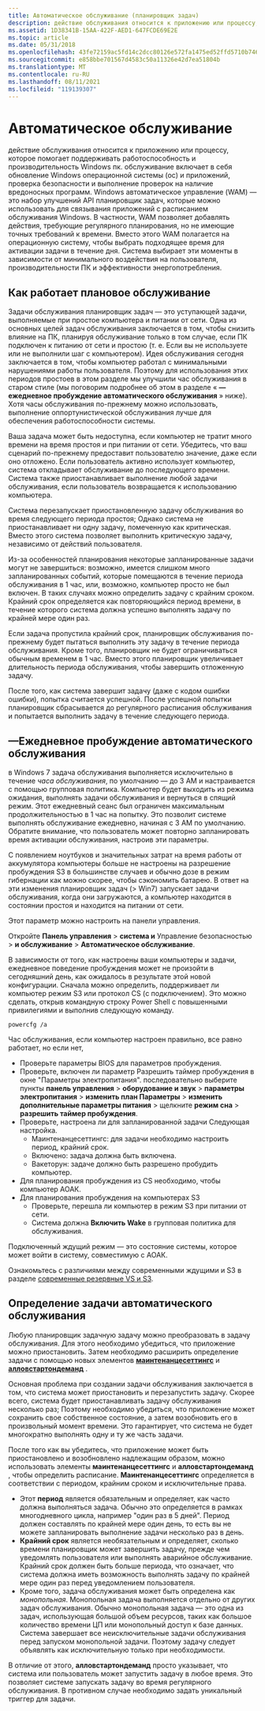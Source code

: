 ```yaml
---
title: Автоматическое обслуживание (планировщик задач)
description: действие обслуживания относится к приложению или процессу, которое помогает поддерживать работоспособность и производительность Windows пк.
ms.assetid: 1D38341B-15AA-422F-AED1-647FCDE69E2E
ms.topic: article
ms.date: 05/31/2018
ms.openlocfilehash: 43fe72159ac5fd14c2dcc80126e572fa1475ed52ffd5710b74621cf00ad40a39
ms.sourcegitcommit: e858bbe701567d4583c50a11326e42d7ea51804b
ms.translationtype: MT
ms.contentlocale: ru-RU
ms.lasthandoff: 08/11/2021
ms.locfileid: "119139307"
---
```

# <a name="automatic-maintenance"></a>Автоматическое обслуживание

действие обслуживания относится к приложению или процессу, которое помогает поддерживать работоспособность и производительность Windows пк. обслуживание включает в себя обновление Windows операционной системы (ос) и приложений, проверка безопасности и выполнение проверок на наличие вредоносных программ. Windows автоматическое управление (WAM) — это набор улучшений API планировщик задач, которые можно использовать для связывания приложений с расписанием обслуживания Windows. В частности, WAM позволяет добавлять действия, требующие регулярного планирования, но не имеющие точных требований к времени. Вместо этого WAM полагается на операционную систему, чтобы выбрать подходящее время для активации задачи в течение дня. Система выбирает эти моменты в зависимости от минимального воздействия на пользователя, производительности ПК и эффективности энергопотребления.

## <a name="how-scheduled-maintenance-works"></a>Как работает плановое обслуживание

Задачи обслуживания планировщик задач — это уступающей задачи, выполняемые при простое компьютера и питании от сети. Одна из основных целей задач обслуживания заключается в том, чтобы снизить влияние на ПК, планируя обслуживание только в том случае, если ПК подключен к питанию от сети и простою (т. е. Если вы не используете или не выполнили шаг с компьютером). Идея обслуживания сегодня заключается в том, чтобы компьютер работал с минимальными нарушениями работы пользователя. Поэтому для использования этих периодов простоев в этом разделе мы улучшили час обслуживания в старом стиле (мы поговорим подробнее об этом в разделе « **&mdash; ежедневное пробуждение автоматического обслуживания** » ниже). Хотя часы обслуживания по-прежнему можно использовать, выполнение оппортунистической обслуживания лучше для обеспечения работоспособности системы.

Ваша задача может быть недоступна, если компьютер не тратит много времени на время простоя и при питании от сети. Убедитесь, что ваш сценарий по-прежнему предоставит пользователю значение, даже если оно отложено. Если пользователь активно использует компьютер, система откладывает обслуживание до последующего времени. Система также приостанавливает выполнение любой задачи обслуживания, если пользователь возвращается к использованию компьютера.

Система перезапускает приостановленную задачу обслуживания во время следующего периода простоя; Однако система не приостанавливает ни одну задачу, помеченную как критическая. Вместо этого система позволяет выполнить критическую задачу, независимо от действий пользователя.

Из-за особенностей планирования некоторые запланированные задачи могут не завершиться: возможно, имеется слишком много запланированных событий, которые помещаются в течение периода обслуживания в 1 час, или, возможно, компьютер просто не был включен. В таких случаях можно определить задачу с крайним сроком. Крайний срок определяется как повторяющийся период времени, в течение которого система должна успешно выполнять задачу по крайней мере один раз.

Если задача пропустила крайний срок, планировщик обслуживания по-прежнему будет пытаться выполнить эту задачу в течение периода обслуживания. Кроме того, планировщик не будет ограничиваться обычным временем в 1 час. Вместо этого планировщик увеличивает длительность периода обслуживания, чтобы завершить отложенную задачу.

После того, как система завершит задачу (даже с кодом ошибки ошибки), попытка считается успешной. После успешной попытки планировщик сбрасывается до регулярного расписания обслуживания и попытается выполнить задачу в течение следующего периода.

## <a name="automatic-maintenancemdashdaily-wakeup"></a>&mdash;Ежедневное пробуждение автоматического обслуживания

в Windows 7 задача обслуживания выполняется исключительно в течение *часа обслуживания*, по умолчанию — до 3 AM и настраивается с помощью групповая политика. Компьютер будет выходить из режима ожидания, выполнять задачи обслуживания и вернуться в спящий режим. Этот ежедневный сеанс был ограничен максимальным продолжительностью в 1 час на попытку. Это позволит системе выполнять обслуживание ежедневно, начиная с 3 AM по умолчанию. Обратите внимание, что пользователь может повторно запланировать время активации обслуживания, настроив эти параметры.

С появлением ноутбуков и значительных затрат на время работы от аккумулятора компьютеры больше не настроены на разрешение пробуждения S3 в большинстве случаев и обычно дозе в режим гибернации как можно скорее, чтобы сэкономить батарею. В ответ на эти изменения планировщик задач (> Win7) запускает задачи обслуживания, когда они загружаются, а компьютер находится в состоянии простоя и находится на питании от сети.

Этот параметр можно настроить на панели управления.

Откройте **Панель управления**  >  **система и** Управление безопасностью  >  **и обслуживание**  >  **Автоматическое обслуживание**.

В зависимости от того, как настроены ваши компьютеры и задачи, ежедневное поведение пробуждения может не произойти в сегодняшний день, как ожидалось в результате этой новой конфигурации. Сначала можно определить, поддерживает ли компьютер режим S3 или протокол CS (с подключением).
Это можно сделать, открыв командную строку Power Shell с повышенными привилегиями и выполнив следующую команду.

```console
powercfg /a
```

Час обслуживания, если компьютер настроен правильно, все равно работает, но если нет,
  - Проверьте параметры BIOS для параметров пробуждения. 
  - Проверьте, включен ли параметр Разрешить таймер пробуждения в окне "Параметры электропитания".
    последовательно выберите пункты **панель управления**  >  **оборудование и звук**  >  **параметры электропитания**  >  **изменить план Параметры**  >  **изменить дополнительные параметры питания** > щелкните **режим сна**  >  **разрешить таймер пробуждения**.
  - Проверьте, настроена ли для запланированной задачи Следующая настройка.
      * Маинтенанцесеттингс: для задачи необходимо настроить период, крайний срок.
      * Включено: задача должна быть включена.
      * Вакеторун: задаче должно быть разрешено пробудить компьютер.
  - Для планирования пробуждения из CS необходимо, чтобы компьютер АОАК.
  - Для планирования пробуждения на компьютерах S3
      * Проверьте, перешла ли компьютер в режим S3 при питании от сети.
      * Система должна **Включить Wake** в групповая политика для обслуживания.
 
Подключенный ждущий режим — это состояние системы, которое может войти в систему, совместимую с АОАК.

Ознакомьтесь с различиями между современными ждущими и S3 в разделе [современные резервные VS и S3](/windows-hardware/design/device-experiences/modern-standby-vs-s3).

## <a name="defining-an-automatic-maintenance-task"></a>Определение задачи автоматического обслуживания

Любую планировщик задачную задачу можно преобразовать в задачу обслуживания. Для этого необходимо убедиться, что приложение можно приостановить. Затем необходимо расширить определение задачи с помощью новых элементов [**маинтенанцесеттингс**](taskschedulerschema-maintenancesettings-maintenancesettingstype-element.md) и [**алловстартондеманд**](taskschedulerschema-allowstartondemand-settingstype-element.md) .

Основная проблема при создании задачи обслуживания заключается в том, что система может приостановить и перезапустить задачу. Скорее всего, система будет приостанавливать задачу обслуживания несколько раз; Поэтому необходимо убедиться, что приложение может сохранить свое собственное состояние, а затем возобновить его в произвольный момент времени. Это гарантирует, что система не будет многократно выполнять одну и ту же часть задачи.

После того как вы убедитесь, что приложение может быть приостановлено и возобновлено надлежащим образом, можно использовать элементы **маинтенанцесеттингс** и **алловстартондеманд** , чтобы определить расписание. **Маинтенанцесеттингс** определяется в соответствии с периодом, крайним сроком и исключительные права.

-   Этот **период** является обязательным и определяет, как часто должна выполняться задача. Обычно это определяется в рамках многодневного цикла, например "один раз в 5 дней". Период должен составлять по крайней мере один день, то есть вы не можете запланировать выполнение задачи несколько раз в день.
-   **Крайний срок** является необязательным и определяет, сколько времени планировщик может завершить задачу, прежде чем уведомлять пользователя или выполнять аварийное обслуживание. Крайний срок должен быть больше периода, что означает, что система должна иметь возможность выполнять задачу по крайней мере один раз перед уведомлением пользователя.
-   Кроме того, задача обслуживания может быть определена как *монопольная*. Монопольная задача выполняется отдельно от других задач обслуживания. Обычно монопольная задача — это одна из задач, использующая большой объем ресурсов, таких как большое количество времени ЦП или монопольный доступ к базе данных. Система завершает все неисключительные задачи обслуживания перед запуском монопольной задачи. Поэтому задачу следует объявлять как исключительную только при необходимости.

В отличие от этого, **алловстартондеманд** просто указывает, что система или пользователь может запустить задачу в любое время. Это позволяет системе запускать задачу во время регулярного обслуживания. В противном случае необходимо задать уникальный триггер для задачи.
